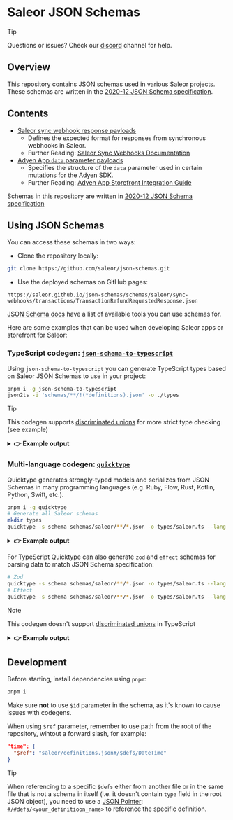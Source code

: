# Saleor JSON Schemas

> [!TIP]
> Questions or issues? Check our [discord](https://discord.gg/H52JTZAtSH) channel for help.

## Overview

This repository contains JSON schemas used in various Saleor projects. These schemas are written in the [2020-12 JSON Schema specification](https://json-schema.org/draft/2020-12/json-schema-core).

## Contents

- [Saleor sync webhook response payloads](./saleor/sync-webhooks/)
  - Defines the expected format for responses from synchronous webhooks in Saleor.
  - Further Reading: [Saleor Sync Webhooks Documentation](https://docs.saleor.io/developer/extending/webhooks/synchronous-events/overview)
- [Adyen App `data` parameter payloads](./saleor-app-payment-adyen/)
  - Specifies the structure of the `data` parameter used in certain mutations for the Adyen SDK.
  - Further Reading: [Adyen App Storefront Integration Guide](https://docs.saleor.io/developer/app-store/apps/adyen/storefront#performing-additional-actions-optional)

Schemas in this repository are written in [2020-12 JSON Schema specification](https://json-schema.org/draft/2020-12/json-schema-core)

## Using JSON Schemas

You can access these schemas in two ways:

- Clone the repository locally:

```bash
git clone https://github.com/saleor/json-schemas.git
```

- Use the deployed schemas on GitHub pages:

```
https://saleor.github.io/json-schemas/schemas/saleor/sync-webhooks/transactions/TransactionRefundRequestedResponse.json
```

[JSON Schema docs](https://json-schema.org/tools?query=&sortBy=name&sortOrder=ascending&groupBy=toolingTypes&licenses=&languages=&drafts=&toolingTypes=&environments=) have a list of available tools you can use schemas for.

Here are some examples that can be used when developing Saleor apps or storefront for Saleor:

### TypeScript codegen: [`json-schema-to-typescript`](https://www.npmjs.com/package/json-schema-to-typescript)

Using `json-schema-to-typescript` you can generate TypeScript types based on Saleor JSON Schemas to use in your project:

```bash
pnpm i -g json-schema-to-typescript
json2ts -i 'schemas/**/!(*definitions).json' -o ./types
```

> [!TIP]
> This codegen supports [discriminated unions](https://www.typescriptlang.org/docs/handbook/2/narrowing.html#discriminated-unions) for more strict type checking (see example)

<details>
  <summary><b>👉 Example output</b></summary>

```ts
export type TransactionCancelationRequestedResponse =
  | {
      pspReference: string;
    }
  | {
      actions?: TransactionActions;
      amount: number;
      externalUrl?: string;
      message?: string;
      pspReference: string;
      result: "CANCEL_SUCCESS";
      time?: string;
    }
  | {
      actions?: TransactionActions;
      amount?: number;
      externalUrl?: string;
      message?: string;
      pspReference: string;
      result: "CANCEL_FAILURE";
      time?: string;
    };
export type TransactionActions = ("CHARGE" | "REFUND" | "CANCEL")[];
```

</details>

### Multi-language codegen: [`quicktype`](https://github.com/glideapps/quicktype)

Quicktype generates strongly-typed models and serializes from JSON Schemas in many programming languages (e.g. Ruby, Flow, Rust, Kotlin, Python, Swift, etc.).

```bash
pnpm i -g quicktype
# Generate all Saleor schemas
mkdir types
quicktype -s schema schemas/saleor/**/*.json -o types/saleor.ts --lang typescript
```

<details>
  <summary><b>👉 Example output</b></summary>

```ts
export interface TransactionCancelationRequestedResponse {
  pspReference: string;
  actions?: Definition[];
  amount?: number;
  externalUrl?: string;
  message?: string;
  result?: TransactionCancelationRequestedResponseResult;
  time?: Date;
}
```

</details>

For TypeScript Quicktype can also generate `zod` and `effect` schemas for parsing data to match JSON Schema specification:

```bash
# Zod
quicktype -s schema schemas/saleor/**/*.json -o types/saleor.ts --lang typescript-zod
# Effect
quicktype -s schema schemas/saleor/**/*.json -o types/saleor.ts --lang typescript-effect-schema
```

> [!NOTE]
> This codegen doesn't support [discriminated unions](https://www.typescriptlang.org/docs/handbook/2/narrowing.html#discriminated-unions) in TypeScript

<details>
  <summary><b>👉 Example output</b></summary>

```ts
export const TransactionCancelationRequestedResponseSchema = z.object({
  pspReference: z.string(),
  actions: z.array(DefinitionSchema).optional(),
  amount: z.number().optional(),
  externalUrl: z.string().optional(),
  message: z.string().optional(),
  result: TransactionCancelationRequestedResponseResultSchema.optional(),
  time: z.coerce.date().optional(),
});
export type TransactionCancelationRequestedResponse = z.infer<
  typeof TransactionCancelationRequestedResponseSchema
>;
```

</details>

## Development

Before starting, install dependencies using `pnpm`:

```bash
pnpm i
```

Make sure **not** to use `$id` parameter in the schema, as it's known to cause issues with codegens.

When using `$ref` parameter, remember to use path from the root of the repository, wihtout a forward slash, for example:

```json
"time": {
  "$ref": "saleor/definitions.json#/$defs/DateTime"
}
```

> [!TIP]
> When referencing to a specific `$defs` either from another file or in the same file that is not a schema in itself (i.e. it doesn't contain `type` field in the root JSON object), you need to use a [JSON Pointer](https://json-schema.org/understanding-json-schema/structuring#json-pointer): `#/#defs/<your_definitioon_name>` to reference the specific definition.
